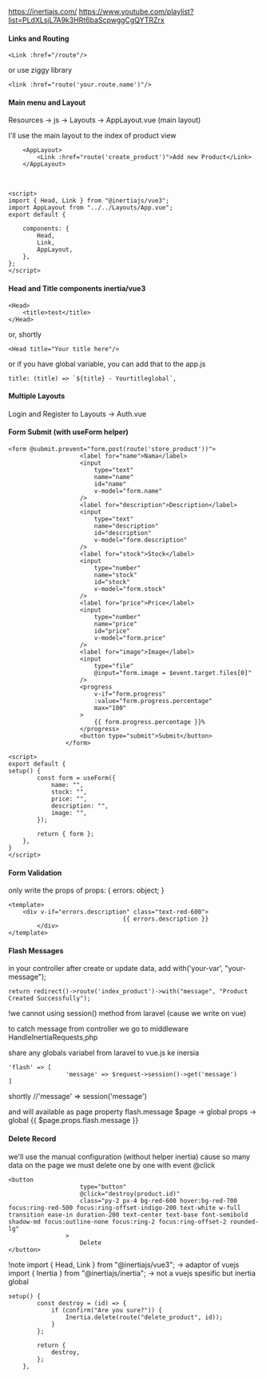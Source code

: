 https://inertiajs.com/
https://www.youtube.com/playlist?list=PLdXLsjL7A9k3HRt6baScpwggCgQYTRZrx

#### Links and Routing
```
<Link :href="/route"/>
```
or use ziggy library
```
<link :href="route('your.route.name')"/>
```

#### Main menu and Layout
Resources -> js -> Layouts -> AppLayout.vue (main layout)

I'll use the main layout to the index of product view
<Head title="Product List" />

  

```
    <AppLayout>
        <Link :href="route('create_product')">Add new Product</Link>
    </AppLayout>
```
    
```
<script>
import { Head, Link } from "@inertiajs/vue3";
import AppLayout from "../../Layouts/App.vue";
export default {

    components: {
        Head,
        Link,
        AppLayout,
    },
};
</script>
```

#### Head and Title components inertia/vue3
```
<Head> 
	<title>test</title>
</Head>
```
or, shortly
```
<Head title="Your title here"/>
```

or if you have global variable, you can add that to the app.js
```
title: (title) => `${title} - Yourtitleglobal`,
```

#### Multiple Layouts
Login and Register to Layouts -> Auth.vue

#### Form Submit (with useForm helper)
```
<form @submit.prevent="form.post(route('store_product'))">
                    <label for="name">Nama</label>
                    <input
                        type="text"
                        name="name"
                        id="name"
                        v-model="form.name"
                    />
                    <label for="description">Description</label>
                    <input
                        type="text"
                        name="description"
                        id="description"
                        v-model="form.description"
                    />
                    <label for="stock">Stock</label>
                    <input
                        type="number"
                        name="stock"
                        id="stock"
                        v-model="form.stock"
                    />
                    <label for="price">Price</label>
                    <input
                        type="number"
                        name="price"
                        id="price"
                        v-model="form.price"
                    />
                    <label for="image">Image</label>
                    <input
                        type="file"
                        @input="form.image = $event.target.files[0]"
                    />
                    <progress
                        v-if="form.progress"
                        :value="form.progress.percentage"
                        max="100"
                    >
                        {{ form.progress.percentage }}%
                    </progress>
                    <button type="submit">Submit</button>
                </form>
```

```
<script>
export default {
setup() {
        const form = useForm({
            name: "",
            stock: "",
            price: "",
            description: "",
            image: "",
        });

        return { form };
    },
}
</script>
```
#### Form Validation
only write the props of
props: {
	errors: object;
}

```
<template>
	<div v-if="errors.description" class="text-red-600">
                                {{ errors.description }}
        </div>
</template>
```

#### Flash Messages
in your controller after create or update data, add with('your-var', "your-message");
```
return redirect()->route('index_product')->with("message", "Product Created Successfully");
```

!we cannot using session() method from laravel (cause we write on vue)

to catch message from controller we go to middleware HandleInertiaRequests,php

share any globals variabel from laravel to vue.js ke inersia
```
'flash' => [
                'message' => $request->session()->get('message')
]
```

shortly
//'message' => session('message')

and will available as page property flash.message
$page -> global
props -> global
{{ $page.props.flash.message }}
#### Delete Record
we'll use the manual configuration (without helper inertia) cause so many data on the page we must delete one by one with event @click

```
<button
                    type="button"
                    @click="destroy(product.id)"
                    class="py-2 px-4 bg-red-600 hover:bg-red-700 focus:ring-red-500 focus:ring-offset-indigo-200 text-white w-full transition ease-in duration-200 text-center text-base font-semibold shadow-md focus:outline-none focus:ring-2 focus:ring-offset-2 rounded-lg"
                >
                    Delete
</button>
```

!note
import { Head, Link } from "@inertiajs/vue3"; -> adaptor of vuejs
import { Inertia } from "@inertiajs/inertia"; -> not a vuejs spesific but inertia global

```
setup() {
        const destroy = (id) => {
            if (confirm("Are you sure?")) {
                Inertia.delete(route("delete_product", id));
            }
        };
        
        return {
            destroy,
        };
    },
```